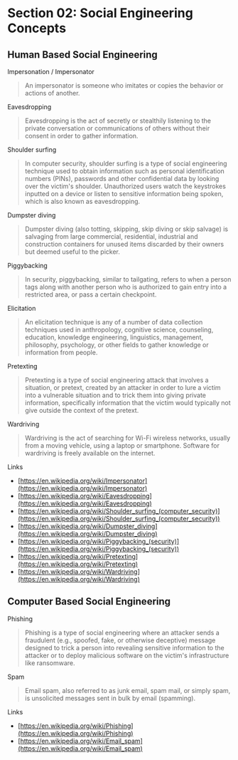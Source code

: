 # Section 02: Social Engineering Concepts

## Human Based Social Engineering
Impersonation / Impersonator
> An impersonator is someone who imitates or copies the behavior or actions of another.

Eavesdropping
> Eavesdropping is the act of secretly or stealthily listening to the private conversation or communications of others without their consent in order to gather information.

Shoulder surfing
> In computer security, shoulder surfing is a type of social engineering technique used to obtain information such as personal identification numbers (PINs), passwords and other confidential data by looking over the victim's shoulder.
> Unauthorized users watch the keystrokes inputted on a device or listen to sensitive information being spoken, which is also known as eavesdropping.

Dumpster diving
> Dumpster diving (also totting, skipping, skip diving or skip salvage) is salvaging from large commercial, residential, industrial and construction containers for unused items discarded by their owners but deemed useful to the picker.

Piggybacking
> In security, piggybacking, similar to tailgating, refers to when a person tags along with another person who is authorized to gain entry into a restricted area, or pass a certain checkpoint.

Elicitation
> An elicitation technique is any of a number of data collection techniques used in anthropology, cognitive science, counseling, education, knowledge engineering, linguistics, management, philosophy, psychology, or other fields to gather knowledge or information from people.
 
Pretexting
> Pretexting is a type of social engineering attack that involves a situation, or pretext, created by an attacker in order to lure a victim into a vulnerable situation and to trick them into giving private information, specifically information that the victim would typically not give outside the context of the pretext.

Wardriving
> Wardriving is the act of searching for Wi-Fi wireless networks, usually from a moving vehicle, using a laptop or smartphone.
> Software for wardriving is freely available on the internet.

Links
- [https://en.wikipedia.org/wiki/Impersonator](https://en.wikipedia.org/wiki/Impersonator)
- [https://en.wikipedia.org/wiki/Eavesdropping](https://en.wikipedia.org/wiki/Eavesdropping)
- [https://en.wikipedia.org/wiki/Shoulder_surfing_(computer_security)](https://en.wikipedia.org/wiki/Shoulder_surfing_(computer_security))
- [https://en.wikipedia.org/wiki/Dumpster_diving](https://en.wikipedia.org/wiki/Dumpster_diving)
- [https://en.wikipedia.org/wiki/Piggybacking_(security)](https://en.wikipedia.org/wiki/Piggybacking_(security))
- [https://en.wikipedia.org/wiki/Pretexting](https://en.wikipedia.org/wiki/Pretexting)
- [https://en.wikipedia.org/wiki/Wardriving](https://en.wikipedia.org/wiki/Wardriving)

## Computer Based Social Engineering
Phishing
> Phishing is a type of social engineering where an attacker sends a fraudulent (e.g., spoofed, fake, or otherwise deceptive) message designed to trick a person into revealing sensitive information to the attacker or to deploy malicious software on the victim's infrastructure like ransomware.

Spam
> Email spam, also referred to as junk email, spam mail, or simply spam, is unsolicited messages sent in bulk by email (spamming).

Links
- [https://en.wikipedia.org/wiki/Phishing](https://en.wikipedia.org/wiki/Phishing)
- [https://en.wikipedia.org/wiki/Email_spam](https://en.wikipedia.org/wiki/Email_spam)

